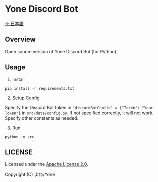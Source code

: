 # Yone Discord Bot

[→ 日本語](./README_JP.md)

## Overview

Open source version of Yone Discord Bot (for Python)

## Usage

1. Install

```
pip install -r requirements.txt
```

2. Setup Config

Specify the Discord Bot token in `"discordBotConfig" = {"Token": "Your Token"}` in `src/data/config.py`. If not specified correctly, it will not work.  
Specify other constants as needed.

3. Run

```
python -m src
```

## LICENSE

Licensed under the [Apache License 2.0](./LICENSE).

Copyright (C) よね/Yone
